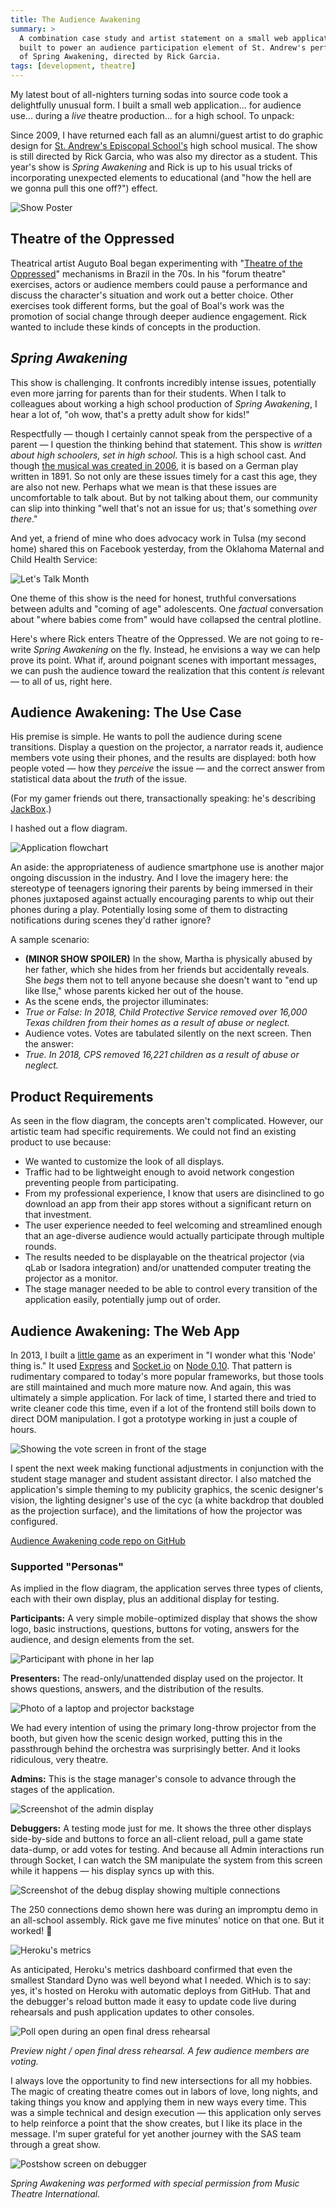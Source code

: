 ```yaml
---
title: The Audience Awakening
summary: >
  A combination case study and artist statement on a small web application I
  built to power an audience participation element of St. Andrew's performance
  of Spring Awakening, directed by Rick Garcia.
tags: [development, theatre]
---
```


My latest bout of all-nighters turning sodas into source code took a
delightfully unusual form. I built a small web application... for audience
use... during a *live* theatre production... for a high school. To unpack:

Since 2009, I have returned each fall as an alumni/guest artist to do graphic
design for [St. Andrew's Episcopal School's](https://www.sasaustin.org/) high
school musical. The show is still directed by Rick Garcia, who was also my
director as a student. This year's show is *Spring Awakening* and Rick is up to
his usual tricks of incorporating unexpected elements to educational (and "how
the hell are we gonna pull this one off?") effect.

![Show Poster](/assets/blog/audence-awakening/spring-awakening-poster.jpg)

## Theatre of the Oppressed

Theatrical artist Auguto Boal began experimenting with
"[Theatre of the Oppressed](https://en.wikipedia.org/wiki/Theatre_of_the_Oppressed)"
mechanisms in Brazil in the 70s. In his "forum theatre" exercises, actors or
audience members could pause a performance and discuss the character's situation
and work out a better choice. Other exercises took different forms, but the goal
of Boal's work was the promotion of social change through deeper audience
engagement. Rick wanted to include these kinds of concepts in the production.

## *Spring Awakening*

This show is challenging. It confronts incredibly intense issues, potentially
even more jarring for parents than for their students. When I talk to colleagues
about working a high school production of *Spring Awakening*, I hear a lot of,
"oh wow, that's a pretty adult show for kids!"

Respectfully — though I certainly cannot speak from the perspective of a parent
— I question the thinking behind that statement. This show is *written about
high schoolers, set in high school*. This is a high school cast. And though
[the musical was created in 2006](https://en.wikipedia.org/wiki/Spring_Awakening_(musical)),
it is based on a German play written in 1891. So not only are these issues
timely for a cast this age, they are also not new. Perhaps what we  mean is that
these issues are uncomfortable to talk about. But by not talking about them, our
community can slip into thinking "well that's not an issue for us; that's
something *over there*."

And yet, a friend of mine who does advocacy work in Tulsa (my second home)
shared this on Facebook yesterday, from the Oklahoma Maternal and Child Health
Service:

![Let's Talk Month](/assets/blog/audence-awakening/omchs-lets-talk.jpg)

One theme of this show is the need for honest, truthful conversations between
adults and "coming of age" adolescents. One *factual* conversation about "where
babies come from" would have collapsed the central plotline.

Here's where Rick enters Theatre of the Oppressed. We are not going to re-write
*Spring Awakening* on the fly. Instead, he envisions a way we can help prove its
point. What if, around poignant scenes with important messages, we can push the
audience toward the realization that this content *is* relevant — to all of us,
right here.

## Audience Awakening: The Use Case

His premise is simple. He wants to poll the audience during scene transitions.
Display a question on the projector, a narrator reads it, audience members vote
using their phones, and the results are displayed: both how people voted — how
they *perceive* the issue — and the correct answer from statistical data about
the *truth* of the issue.

(For my gamer friends out there, transactionally speaking: he's describing
[JackBox](https://jackboxgames.com).)

I hashed out a flow diagram.

![Application flowchart](/assets/blog/audence-awakening/flow-diagram.png)

An aside: the appropriateness of audience smartphone use is another major
ongoing discussion in the industry. And I love the imagery here: the stereotype
of teenagers ignoring their parents by being immersed in their phones juxtaposed
against actually encouraging parents to whip out their phones during a play.
Potentially losing some of them to distracting notifications during scenes
they'd rather ignore?

A sample scenario:

- **(MINOR SHOW SPOILER)** In the show, Martha is physically abused by her
  father, which she hides from her friends but accidentally reveals. She *begs*
  them not to tell anyone because she doesn't want to "end up like Ilse," whose
  parents kicked her out of the house.
- As the scene ends, the projector illuminates:
- *True or False: In 2018, Child Protective Service removed over 16,000 Texas
  children from their homes as a result of abuse or neglect.*
- Audience votes. Votes are tabulated silently on the next screen. Then the answer:
- *True. In 2018, CPS removed 16,221 children as a result of abuse or neglect.*

## Product Requirements

As seen in the flow diagram, the concepts aren't complicated. However, our
artistic team had specific requirements. We could not find an existing product
to use because:

- We wanted to customize the look of all displays.
- Traffic had to be lightweight enough to avoid network congestion preventing
  people from participating.
- From my professional experience, I know that users are disinclined to go
  download an app from their app stores without a significant return on that
  investment.
- The user experience needed to feel welcoming and streamlined enough that an
  age-diverse audience would actually participate through multiple rounds.
- The results needed to be displayable on the theatrical projector (via qLab or
  Isadora integration) and/or unattended computer treating the projector as a
  monitor.
- The stage manager needed to be able to control every transition of the
  application easily, potentially jump out of order.

## Audience Awakening: The Web App

In 2013, I built a [little game](https://tsmith512.github.io/scrummy/) as an
experiment in "I wonder what this 'Node' thing is." It used
[Express](https://expressjs.com/) and [Socket.io](https://socket.io/) on
[Node 0.10](https://nodejs.org/en/). That pattern is rudimentary compared to
today's more popular frameworks, but those tools are still maintained and much
more mature now. And again, this was ultimately a simple application. For lack
of time, I started there and tried to write cleaner code this time, even if a
lot of the frontend still boils down to direct DOM manipulation. I got a
prototype working in just a couple of hours.

![Showing the vote screen in front of the stage](/assets/blog/audence-awakening/voting-in-rehearsal.jpg)

I spent the next week making functional adjustments in conjunction with the
student stage manager and student assistant director. I also matched the
application's simple theming to my publicity graphics, the scenic designer's
vision, the lighting designer's use of the cyc (a white backdrop that doubled as
the projection surface), and the limitations of how the projector was
configured.

[Audience Awakening code repo on GitHub](https://github.com/tsmith512/audience-awakening)

### Supported "Personas"

As implied in the flow diagram, the application serves three types of clients,
each with their own display, plus an additional display for testing.

**Participants:** A very simple mobile-optimized display that shows the show
logo, basic instructions, questions, buttons for voting, answers for the
audience, and design elements from the set.

![Participant with phone in her lap](/assets/blog/audence-awakening/participant.jpg)

**Presenters:** The read-only/unattended display used on the projector. It
shows questions, answers, and the distribution of the results.

![Photo of a laptop and projector backstage](/assets/blog/audence-awakening/presenters.jpg)

We had every intention of using the primary long-throw projector from the booth,
but given how the scenic design worked, putting this in the passthrough behind
the orchestra was surprisingly better. And it looks ridiculous, very theatre.

**Admins:** This is the stage manager's console to advance through the stages of
the application.

![Screenshot of the admin display](/assets/blog/audence-awakening/admins.jpg)

**Debuggers:** A testing mode just for me. It shows the three other displays
side-by-side and buttons to force an all-client reload, pull a game state
data-dump, or add votes for testing. And because all Admin interactions run
through Socket, I can watch the SM manipulate the system from this screen while
it happens — his display syncs up with this.

![Screenshot of the debug display showing multiple connections](/assets/blog/audence-awakening/debug-assembly.jpg)

The 250 connections demo shown here was during an impromptu demo in an
all-school assembly. Rick gave me five minutes' notice on that one. But it
worked! 🎉

![Heroku's metrics](/assets/blog/audence-awakening/heroku-metrics.jpg)

As anticipated, Heroku's metrics dashboard confirmed that even the smallest
Standard Dyno was well beyond what I needed. Which is to say: yes, it's hosted
on Heroku with automatic deploys from GitHub. That and the debugger's reload
button made it easy to update code live during rehearsals and push application
updates to other consoles.

![Poll open during an open final dress rehearsal](/assets/blog/audence-awakening/open-dress.jpg)

*Preview night / open final dress rehearsal. A few audience members are voting.*

I always love the opportunity to find new intersections for all my hobbies. The
magic of creating theatre comes out in labors of love, long nights, and taking
things you know and applying them in new ways every time. This was a simple
technical and design execution — this application only serves to help reinforce
a point that the show creates, but I like its place in the message. I'm super
grateful for yet another journey with the SAS team through a great show.

![Postshow screen on debugger](/assets/blog/audence-awakening/debug-postshow.jpg)

*Spring Awakening was performed with special permission from Music Theatre International.*
